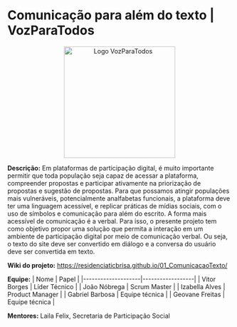 # Comunicação para além do texto | VozParaTodos

<div align="center">
  <img src="https://cdn.pixabay.com/photo/2017/04/11/22/25/megaphone-2223049_1280.png" alt="Logo VozParaTodos" width="250" height="250">
</div>

**Descrição:** 
Em plataformas de participação digital, é muito importante permitir que toda população seja capaz de acessar a plataforma, compreender propostas e participar ativamente na priorização de propostas e sugestão de propostas. Para que possamos atingir populações mais vulneráveis, potencialmente analfabetas funcionais, a plataforma deve ter uma linguagem acessível, e replicar práticas de mídias sociais, com o uso de símbolos e comunicação para além do escrito. A forma mais acessível de comunicação é a verbal. Para isso, o presente projeto tem como objetivo propor uma solução que permita a interação em um ambiente de participação digital por meio de comunicação verbal. Ou seja, o texto do site deve ser convertido em diálogo e a conversa do usuário deve ser convertida em texto. 

**Wiki do projeto:** https://residenciaticbrisa.github.io/01_ComunicacaoTexto/


**Equipe:** 
| Nome            | Papel            |
|--------------------|------------------|
| Vitor Borges      | Líder Técnico    |
| João Nóbrega       | Scrum Master     |
| Izabella Alves    | Product Manager  |
| Gabriel Barbosa   | Equipe técnica   |
| Geovane Freitas     | Equipe técnica   |


**Mentores:** Laila Felix, Secretaria de Participação Social
